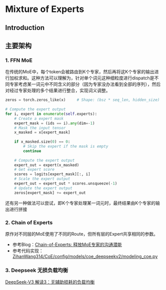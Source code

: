 # Mixture of Experts

## Introduction

## 主要架构

### 1. FFN MoE

在传统的MoE中，每个token会被路由到K个专家，然后再将这K个专家的输出进行加权求和。这种方法可以理解为，针对单个词元这种细粒度进行dispatch是不同专家考虑某一词元中不同含义的部分（因为专家没办法看到全部的序列），然后对经过专家处理的多个结果进行整合，实现词义调整。

```python
zeros = torch.zeros_like(x)     # Shape: (bsz * seq_len, hidden_size)
        
# Compute the expert output
for i, expert in enumerate(self.experts):
    # Create a expert mask
    expert_mask = (ids == i).any(dim=-1)
    # Mask the input tensor
    x_masked = x[expert_mask]
    
    if x_masked.size(0) == 0:
        # Skip the expert if the mask is empty
        continue
    
    # Compute the expert output
    expert_out = expert(x_masked)
    # Get expert score
    scores = logits[expert_mask][:, i]
    # Scale the expert output
    expert_out = expert_out * scores.unsqueeze(-1)
    # Update the expert output
    zeros[expert_mask] += expert_out
```

还有另一种做法可以尝试，即K个专家处理某一词元时，最终结果由K个专家的输出进行拼接

### 2. Chain of Experts

原作对不同层的MoE使用了不同的Route，但所有层的Expert共享相同的参数。

- 参考Blog：[Chain-of-Experts: 释放MoE专家的沟通潜能](https://sandy-server-87f.notion.site/Chain-of-Experts-MoE-1ab9bb750b79801bbfebf01ae9a77b3f)
- 参考代码实现：[ZihanWang314/CoE/config/models/coe_deepseekv2/modeling_coe.py](https://github.com/ZihanWang314/CoE/blob/main/config/models/coe_deepseekv2/modeling_coe.py)

### 3. Deepseek 无损负载均衡

[DeepSeek-V3 解读3：无辅助损耗的负载均衡](https://zhuanlan.zhihu.com/p/25228000281)
